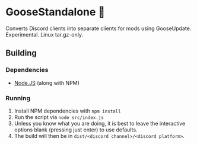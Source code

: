 # GooseStandalone :test_tube:

Converts Discord clients into separate clients for mods using GooseUpdate. Experimental. Linux tar.gz-only.


## Building

### Dependencies

 - [Node.JS](https://nodejs.org) (along with NPM)

### Running

1. Install NPM dependencies with `npm install`
2. Run the script via `node src/index.js`
3. Unless you know what you are doing, it is best to leave the interactive options blank (pressing just enter) to use defaults.
4. The build will then be in `dist/<discord channel>/<discord platform>`.